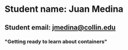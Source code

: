 # Student name: Juan Medina

## Student email: jmedina@collin.edu

### "Getting ready to learn about containers"

